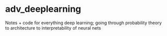 # adv_deeplearning
Notes + code for everything deep learning; going through probability theory to architecture to interpretability of neural nets
